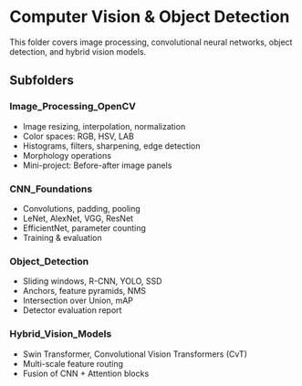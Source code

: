 # Computer Vision & Object Detection

This folder covers image processing, convolutional neural networks, object detection, and hybrid vision models.

## Subfolders

### Image_Processing_OpenCV

- Image resizing, interpolation, normalization
- Color spaces: RGB, HSV, LAB
- Histograms, filters, sharpening, edge detection
- Morphology operations
- Mini-project: Before-after image panels

### CNN_Foundations

- Convolutions, padding, pooling
- LeNet, AlexNet, VGG, ResNet
- EfficientNet, parameter counting
- Training & evaluation

### Object_Detection

- Sliding windows, R-CNN, YOLO, SSD
- Anchors, feature pyramids, NMS
- Intersection over Union, mAP
- Detector evaluation report

### Hybrid_Vision_Models

- Swin Transformer, Convolutional Vision Transformers (CvT)
- Multi-scale feature routing
- Fusion of CNN + Attention blocks
